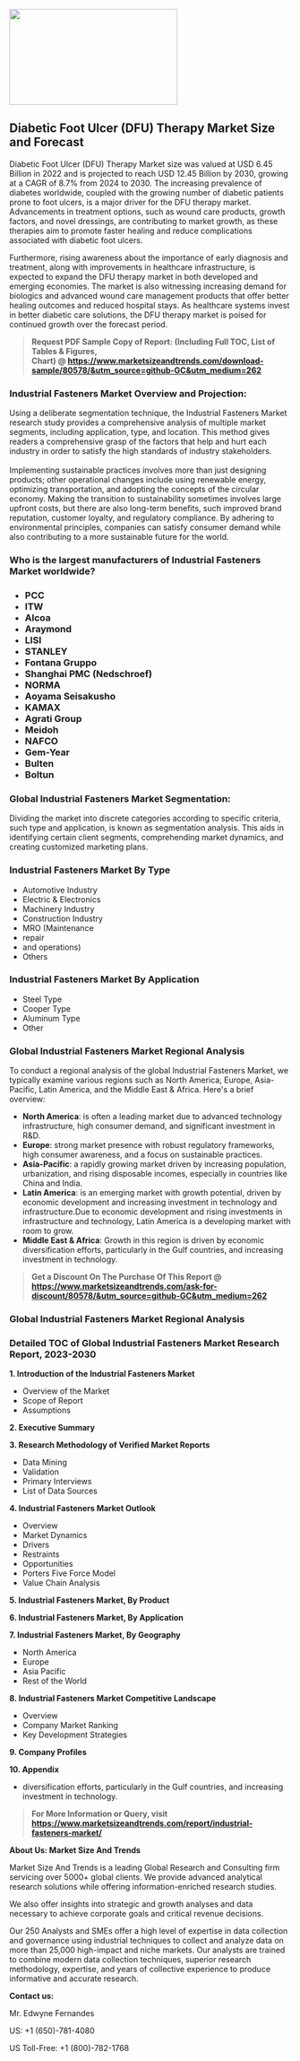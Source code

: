 <p><img class="alignnone size-medium wp-image-20088" src="https://ffe5etoiles.com/wp-content/uploads/2024/12/MST1-300x171.png" alt="" width="300" height="171" /></p><h2>Diabetic Foot Ulcer (DFU) Therapy Market Size and Forecast</h2><p>Diabetic Foot Ulcer (DFU) Therapy Market size was valued at USD 6.45 Billion in 2022 and is projected to reach USD 12.45 Billion by 2030, growing at a CAGR of 8.7% from 2024 to 2030. The increasing prevalence of diabetes worldwide, coupled with the growing number of diabetic patients prone to foot ulcers, is a major driver for the DFU therapy market. Advancements in treatment options, such as wound care products, growth factors, and novel dressings, are contributing to market growth, as these therapies aim to promote faster healing and reduce complications associated with diabetic foot ulcers.</p><p>Furthermore, rising awareness about the importance of early diagnosis and treatment, along with improvements in healthcare infrastructure, is expected to expand the DFU therapy market in both developed and emerging economies. The market is also witnessing increasing demand for biologics and advanced wound care management products that offer better healing outcomes and reduced hospital stays. As healthcare systems invest in better diabetic care solutions, the DFU therapy market is poised for continued growth over the forecast period.</p></p><blockquote id="" class=""><strong>Request PDF Sample Copy of Report: (Including Full TOC, List of Tables &amp; Figures, Chart)&nbsp;@&nbsp;<strong><a href="https://www.marketsizeandtrends.com/download-sample/80578/&utm_source=github-GC&utm_medium=262" target="_blank">https://www.marketsizeandtrends.com/download-sample/80578/&utm_source=github-GC&utm_medium=262</a></strong></strong></blockquote><h3 id="" class="">Industrial Fasteners Market&nbsp;Overview and Projection:</h3><p id="" class="">Using a deliberate segmentation technique, the Industrial Fasteners Market research study provides a comprehensive analysis of multiple market segments, including application, type, and location. This method gives readers a comprehensive grasp of the factors that help and hurt each industry in order to satisfy the high standards of industry stakeholders. <br /> <br />Implementing sustainable practices involves more than just designing products; other operational changes include using renewable energy, optimizing transportation, and adopting the concepts of the circular economy. Making the transition to sustainability sometimes involves large upfront costs, but there are also long-term benefits, such improved brand reputation, customer loyalty, and regulatory compliance. By adhering to environmental principles, companies can satisfy consumer demand while also contributing to a more sustainable future for the world.</p><h3 id="" class="">Who is the largest manufacturers of&nbsp;Industrial Fasteners Market worldwide?</h3><h3 class=""><p><ul><li>PCC </li><li> ITW </li><li> Alcoa </li><li> Araymond </li><li> LISI </li><li> STANLEY </li><li> Fontana Gruppo </li><li> Shanghai PMC (Nedschroef) </li><li> NORMA </li><li> Aoyama Seisakusho </li><li> KAMAX </li><li> Agrati Group </li><li> Meidoh </li><li> NAFCO </li><li> Gem-Year </li><li> Bulten </li><li> Boltun</li></ul></p></h3><h3 id="" class="">Global&nbsp;Industrial Fasteners Market Segmentation:</h3><p id="" class="">Dividing the market into discrete categories according to specific criteria, such type and application, is known as segmentation analysis. This aids in identifying certain client segments, comprehending market dynamics, and creating customized marketing plans.</p><h3 id="" class="">Industrial Fasteners Market&nbsp;By Type</h3><p><p><ul><li>Automotive Industry</li><li> Electric & Electronics</li><li> Machinery Industry</li><li> Construction Industry</li><li> MRO (Maintenance</li><li> repair</li><li> and operations)</li><li> Others</p></li></ul></p></p><h3 id="" class="">Industrial Fasteners Market&nbsp;By Application</h3><p class=""><p><ul><li>Steel Type</li><li> Cooper Type</li><li> Aluminum Type</li><li> Other</li></ul></p></p><h3 id="" class="">Global Industrial Fasteners Market Regional Analysis</h3><p id="" class="">To conduct a regional analysis of the global Industrial Fasteners Market, we typically examine various regions such as North America, Europe, Asia-Pacific, Latin America, and the Middle East &amp; Africa. Here's a brief overview:</p><ul><li><strong>North America</strong>: is often a leading market due to advanced technology infrastructure, high consumer demand, and significant investment in R&amp;D.</li><li><strong>Europe</strong>: strong market presence with robust regulatory frameworks, high consumer awareness, and a focus on sustainable practices.</li><li><strong>Asia-Pacific</strong>: a rapidly growing market driven by increasing population, urbanization, and rising disposable incomes, especially in countries like China and India.</li><li><strong>Latin America</strong>: is an emerging market with growth potential, driven by economic development and increasing investment in technology and infrastructure.Due to economic development and rising investments in infrastructure and technology, Latin America is a developing market with room to grow.</li><li><strong>Middle East &amp; Africa</strong>: Growth in this region is driven by economic diversification efforts, particularly in the Gulf countries, and increasing investment in technology.</li></ul><blockquote id="" class=""><strong>Get a Discount On The Purchase Of This Report @ <strong><a href="https://www.marketsizeandtrends.com/ask-for-discount/80578/&utm_source=github-GC&utm_medium=262" target="_blank">https://www.marketsizeandtrends.com/ask-for-discount/80578/&utm_source=github-GC&utm_medium=262</a></strong></strong></blockquote><h3 id="" class="">Global Industrial Fasteners Market Regional Analysis</h3><h3 id="" class="">Detailed TOC of Global Industrial Fasteners Market Research Report, 2023-2030</h3><p id="" class=""><strong>1. Introduction of the Industrial Fasteners Market</strong></p><ul><li>Overview of the Market</li><li>Scope of Report</li><li>Assumptions</li></ul><p id="" class=""><strong>2. Executive Summary</strong></p><p id="" class=""><strong>3. Research Methodology of Verified Market Reports</strong></p><ul><li>Data Mining</li><li>Validation</li><li>Primary Interviews</li><li>List of Data Sources</li></ul><p id="" class=""><strong>4. Industrial Fasteners Market Outlook</strong></p><ul><li>Overview</li><li>Market Dynamics</li><li>Drivers</li><li>Restraints</li><li>Opportunities</li><li>Porters Five Force Model</li><li>Value Chain Analysis</li></ul><p id="" class=""><strong>5. Industrial Fasteners Market, By Product</strong></p><p id="" class=""><strong>6. Industrial Fasteners Market, By Application</strong></p><p id="" class=""><strong>7. Industrial Fasteners Market, By Geography</strong></p><ul><li>North America</li><li>Europe</li><li>Asia Pacific</li><li>Rest of the World</li></ul><p id="" class=""><strong>8. Industrial Fasteners Market Competitive Landscape</strong></p><ul><li>Overview</li><li>Company Market Ranking</li><li>Key Development Strategies</li></ul><p id="" class=""><strong>9. Company Profiles</strong></p><p id="" class=""><strong>10. Appendix</strong></p><ul><li>diversification efforts, particularly in the Gulf countries, and increasing investment in technology.</li></ul><blockquote id="" class=""><strong>For More Information or Query, visit <strong><strong><a href="https://www.marketsizeandtrends.com/report/industrial-fasteners-market/" target="_blank">https://www.marketsizeandtrends.com/report/industrial-fasteners-market/</a></strong></strong></strong></blockquote><p id="" class=""><strong>About Us: Market Size And Trends</strong></p><p id="" class="">Market Size And Trends is a leading Global Research and Consulting firm servicing over 5000+ global clients. We provide advanced analytical research solutions while offering information-enriched research studies.</p><p id="" class="">We also offer insights into strategic and growth analyses and data necessary to achieve corporate goals and critical revenue decisions.</p><p id="" class="">Our 250 Analysts and SMEs offer a high level of expertise in data collection and governance using industrial techniques to collect and analyze data on more than 25,000 high-impact and niche markets. Our analysts are trained to combine modern data collection techniques, superior research methodology, expertise, and years of collective experience to produce informative and accurate research.</p><p id="" class=""><strong>Contact us:</strong></p><p id="" class="">Mr. Edwyne Fernandes</p><p id="" class="">US: +1 (650)-781-4080</p><p id="" class="">US Toll-Free: +1 (800)-782-1768</p>
